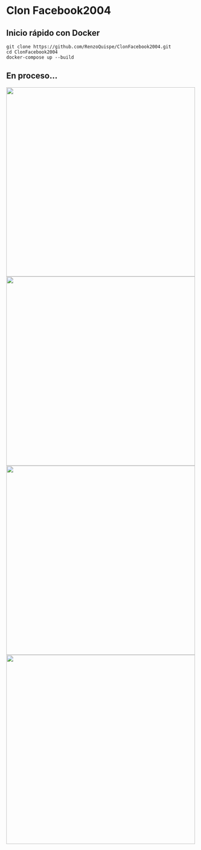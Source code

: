 # Clon Facebook2004
## Inicio rápido con Docker
```
git clone https://github.com/RenzoQuispe/ClonFacebook2004.git
cd ClonFacebook2004
docker-compose up --build
```
## En proceso...
<img src="https://drive.google.com/uc?export=view&id=1W9g8tKGIjjavNfZ8MdWybML181ju_n7B" width="500" /> 
<img src="https://drive.google.com/uc?export=view&id=1rcrVDPiwnTdc0vYI1P1MZNt0yiAyobwf" width="500" /> 
<img src="https://drive.google.com/uc?export=view&id=1HwgFOyjrCsJdc0dB5eLw7y-EeiR5EtjU" width="500" /> 
<img src="https://drive.google.com/uc?export=view&id=1sKLzmIc19XJ5rCwGhFYNFCYIPHyzBAE9" width="500" />
